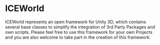 # ICEWorld
ICEWorld represents an open framework for Unity 3D, which contains several base classes to simplify the integration of 3rd Party Packages and own scripts. Please feel free to use this framework for your own Projects and you are also welcome to take part in the creation of this framework.

